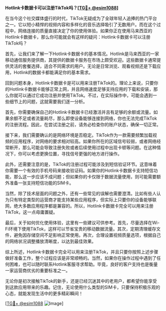 **Hotlink卡数据卡可以注册TikTok吗？[[TG💪+ @esim1088](https://t.me/s/esim1088)]**

在当今这个社交媒体盛行的时代，TikTok无疑成为了全球年轻人追捧的热门平台之一。它以短小精悍的视频内容和多样化的音乐选择吸引了无数用户。而在这个过程中，网络连接的质量直接决定了你的使用体验。如果你正在使用马来西亚的Hotlink卡数据卡，那么你可能就会有这样的疑问：Hotlink卡数据卡可以注册TikTok吗？

首先，让我们来了解一下Hotlink卡数据卡的基本情况。Hotlink是马来西亚的一家移动通信服务提供商，其提供的数据卡服务在市场上颇受欢迎。这些数据卡通常提供灵活的套餐选择，适合不同需求的用户。无论是日常浏览、观看视频还是下载应用，Hotlink的数据卡都能满足你的基本需求。

回到问题本身，Hotlink卡数据卡是可以用来注册TikTok的。理论上来说，只要你的Hotlink卡数据卡能够正常上网，并且网络速度足够支持应用的下载和安装，那么你就可以通过它成功注册并使用TikTok。不过，在实际操作中，可能会遇到一些细节上的问题，这就需要我们逐一分析。

首先，你需要确保自己的Hotlink卡数据卡已经激活并且有足够的余额或流量。如果余额不足或者流量耗尽，那么即使设备能够连接到网络，你也无法完成TikTok的注册流程。因此，在尝试注册之前，请务必检查你的账户状态，确保一切正常。

接下来，我们需要确认的是网络环境是否稳定。TikTok作为一款需要频繁加载视频的应用程序，对网络的要求相对较高。如果你所在的区域信号较弱，或者网络经常断开，那么可能会导致注册失败或者后续使用过程中出现卡顿等问题。在这种情况下，你可以考虑更换位置，寻找信号更强的地方进行操作。

此外，还需要注意的是，TikTok的注册过程可能涉及到短信验证环节。这意味着你需要一个有效的手机号码来接收验证码。如果你的Hotlink卡数据卡支持短信功能，那么这一步应该不成问题；但如果你的卡仅限于数据流量使用，则可能需要额外准备一张支持短信功能的SIM卡。

当然，除了技术层面的问题之外，还有一些常见的误解也需要澄清。比如有些人认为只有特定类型的运营商才能支持某些应用程序，但实际上只要你的设备能够联网，绝大多数应用程序都是兼容的。所以，Hotlink卡数据卡完全可以用来注册TikTok，这一点毋庸置疑。

最后，关于如何优化使用体验，这里有一些建议可供参考。首先，尽量选择在Wi-Fi环境下使用TikTok，这样可以节省宝贵的移动数据流量。其次，定期清理缓存文件，避免因存储空间不足影响正常使用。再次，合理设置视频质量选项，根据自己的网络状况调整播放清晰度，以达到最佳效果。

综上所述，Hotlink卡数据卡完全可以用来注册TikTok，并且只要你按照上述步骤做好准备工作，整个过程应该是非常顺畅的。当然，如果你在操作过程中遇到了任何困难，也可以随时联系Hotlink客服寻求帮助。毕竟，良好的客户支持也是衡量一家运营商优劣的重要标准之一。

无论你是初次接触TikTok的新手，还是已经沉迷其中的老用户，都希望你能享受到这款应用带来的乐趣。记住，无论使用什么类型的SIM卡，只要保持积极乐观的心态，就能发现生活中的更多精彩瞬间！

[[TG💪+ @esim1088](https://t.me/s/esim1088) ![Image](https://i.postimg.cc/4NQfJmqS/Snipaste-2025-05-13-00-14-12.png)]